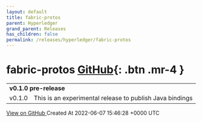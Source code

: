 ```yaml
---
layout: default
title: fabric-protos
parent: Hyperledger
grand_parent: Releases
has_children: false
permalink: /releases/hyperledger/fabric-protos
---
```


# fabric-protos <span class="fs-3 right-align">[GitHub](https://github.com/hyperledger/fabric-protos){: .btn .mr-4 }</span>


<div>
    <table>
        <tr>
            <td colspan="2">
                <b>
                    v0.1.0 pre-release
                </b>
            </td>
        </tr>
        <tr>
            <td>
                <span class="chip">
                    v0.1.0
                </span>
            </td>
            <td>
                This is an experimental release to publish Java bindings
            </td>
        </tr>
    </table>
    <a href="https://github.com/hyperledger/fabric-protos/releases/tag/v0.1.0" class=".btn">
        View on GitHub
    </a>
    <span class="right-align">
        Created At 2022-06-07 15:46:28 +0000 UTC
    </span>
</div>

